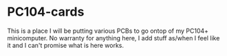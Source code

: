 # PC104-cards

This is a place I will be putting various PCBs to go ontop of my PC104+ minicomputer.
No warranty for anything here, I add stuff as/when I feel like it and I can't promise what is here works.
